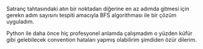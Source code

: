 Satranç tahtasındaki atın bir noktadan diğerine en az adımda gitmesi için gerekn adım sayısını tespiti amacıyla BFS algorithması ile bir çözüm uyguladım.

Python ile daha önce hiç profesyonel anlamda çalışmadım o yüzden küfür gibi gelebilecek convention hataları yapmış olabilirim şimdiden özür dilerim.
